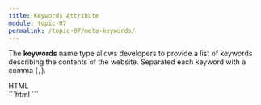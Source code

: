 ```yaml
---
title: Keywords Attribute
module: topic-07
permalink: /topic-07/meta-keywords/
---
```


<div class="divider-heading"></div>

The **keywords** name type allows developers to provide a list of keywords describing the contents of the website. Separated each keyword with a comma (`,`).

<div class="code-heading">
  <span class="html">HTML</span>
</div>
```html
<meta name="keywords" content="">


<!-- For example... -->
<meta name="keywords" content="MOOC, Web Development, Web Design, HTML, CSS, Montana">
```
